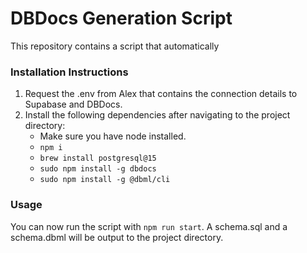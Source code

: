 # DBDocs Generation Script

This repository contains a script that automatically

### Installation Instructions

1. Request the .env from Alex that contains the connection details to Supabase and DBDocs.
2. Install the following dependencies after navigating to the project directory:
   - Make sure you have node installed.
   - `npm i`
   - `brew install postgresql@15`
   - `sudo npm install -g dbdocs`
   - `sudo npm install -g @dbml/cli`

### Usage

You can now run the script with `npm run start`. A schema.sql and a schema.dbml will be output to the project directory.
